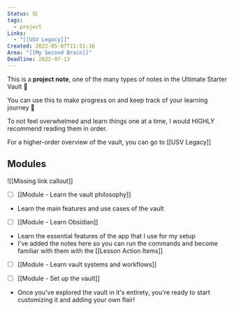 ```yaml
---
Status: 🟨
tags:
  - project
Links:
  - "[[USV Legacy]]"
Created: 2022-05-07T11:51:16
Area: "[[My Second Brain]]"
Deadline: 2022-07-13
---
```

This is a **project note**, one of the many types of notes in the Ultimate Starter Vault 🤩

You can use this to make progress on and keep track of your learning journey 🚀

To not feel overwhelmed and learn things one at a time, I would HIGHLY recommend reading them in order.

For a higher-order overview of the vault, you can go to [[USV Legacy]]

## Modules

![[Missing link callout]]

- [ ] [[Module - Learn the vault philosophy]]
- Learn the main features and use cases of the vault

- [ ] [[Module - Learn Obsidian]]
- Learn the essential features of the app that I use for my setup
- I've added the notes here so you can run the commands and become familiar with them with the [[Lesson Action Items]]

- [ ] [[Module - Learn vault systems and workflows]]

- [ ] [[Module - Set up the vault]] 
- Once you've explored the vault in it's entirety, you're ready to start customizing it and adding your own flair!

